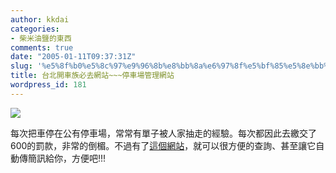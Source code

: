 ```yaml
---
author: kkdai
categories:
- 柴米油鹽的東西
comments: true
date: "2005-01-11T09:37:31Z"
slug: '%e5%8f%b0%e5%8c%97%e9%96%8b%e8%bb%8a%e6%97%8f%e5%bf%85%e5%8e%bb%e7%b6%b2%e7%ab%99%e5%81%9c%e8%bb%8a%e5%a0%b4%e7%ae%a1%e7%90%86%e7%b6%b2%e7%ab%99'
title: 台北開車族必去網站~~~停車場管理網站
wordpress_id: 181
---
```


[![](http://www.tcgpmo.nat.gov.tw/pma/images/pic/top-w02.gif)](http://www.tcgpmo.nat.gov.tw/pma/html/main02.cfm)

每次把車停在公有停車場，常常有單子被人家抽走的經驗。每次都因此去繳交了600的罰款，非常的倒楣。不過有了[這個網站](http://www.tcgpmo.nat.gov.tw/pma/html/main02.cfm)，就可以很方便的查詢、甚至讓它自動傳簡訊給你，方便吧!!!
